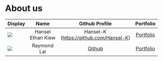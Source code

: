 # About us

Display |    Name     | Github Profile | Portfolio 
--------|:-----------:|:--------------:|:---------:
![](https://via.placeholder.com/100.png?text=Photo) | Hansel Ethan Kiew | Hansel-K (https://github.com/Hansel-K) | [Portfolio](docs/team/johndoe.md)
![](https://via.placeholder.com/100.png?text=Photo) | Raymond Lai | [Github](https://github.com/) | [Portfolio](docs/team/johndoe.md)

